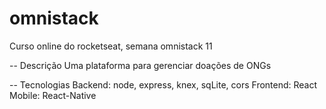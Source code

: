 # omnistack
Curso online do rocketseat, semana omnistack 11

-- Descrição
Uma plataforma para gerenciar doações de ONGs

-- Tecnologias
Backend: node, express, knex, sqLite, cors
Frontend: React
Mobile: React-Native
